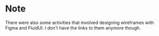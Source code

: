 # Note

There were also some activities that involved designing wireframes with Figma and FluidUI. I don't have the links to them anymore though.
